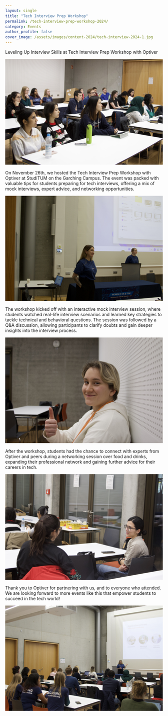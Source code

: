 ```yaml
---
layout: single
title: "Tech Interview Prep Workshop"
permalink: /tech-interview-prep-workshop-2024/
category: Events
author_profile: false
cover_image: /assets/images/content-2024/tech-interview-2024-1.jpg
---
```


Leveling Up Interview Skills at Tech Interview Prep Workshop with Optiver

![](/assets/images/content-2024/tech-interview-2024-1.jpg)

On November 26th, we hosted the Tech Interview Prep Workshop with Optiver at StudiTUM on the Garching Campus. The event was packed with valuable tips for students preparing for tech interviews, offering a mix of mock interviews, expert advice, and networking opportunities.

![](/assets/images/content-2024/tech-interview-2024-2.jpg)

The workshop kicked off with an interactive mock interview session, where students watched real-life interview scenarios and learned key strategies to tackle technical and behavioral questions. The session was followed by a Q&A discussion, allowing participants to clarify doubts and gain deeper insights into the interview process.

![](/assets/images/content-2024/tech-interview-2024-3.jpg)

After the workshop, students had the chance to connect with experts from Optiver and peers during a networking session over food and drinks, expanding their professional network and gaining further advice for their careers in tech.

![](/assets/images/content-2024/tech-interview-2024-4.jpg)

Thank you to Optiver for partnering with us, and to everyone who attended. We are looking forward to more events like this that empower students to succeed in the tech world!

![](/assets/images/content-2024/tech-interview-2024-5.jpg)